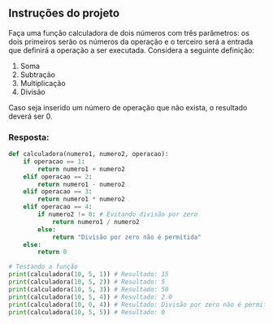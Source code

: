 ## Instruções do projeto
Faça uma função calculadora de dois números com três parâmetros: os dois primeiros serão os números da operação e o terceiro será a entrada que definirá a operação a ser executada. Considera a seguinte definição:
1. Soma
2. Subtração
3. Multiplicação
4. Divisão

Caso seja inserido um número de operação que não exista, o resultado deverá ser 0.

### Resposta:

```python
def calculadora(numero1, numero2, operacao):
    if operacao == 1:
        return numero1 + numero2
    elif operacao == 2:
        return numero1 - numero2
    elif operacao == 3:
        return numero1 * numero2
    elif operacao == 4:
        if numero2 != 0: # Evitando divisão por zero
            return numero1 / numero2
        else:
            return "Divisão por zero não é permitida"
    else:
        return 0

# Testando a função
print(calculadora(10, 5, 1)) # Resultado: 15
print(calculadora(10, 5, 2)) # Resultado: 5
print(calculadora(10, 5, 3)) # Resultado: 50
print(calculadora(10, 5, 4)) # Resultado: 2.0
print(calculadora(10, 0, 4)) # Resultado: Divisão por zero não é permitida
print(calculadora(10, 5, 5)) # Resultado: 0
```